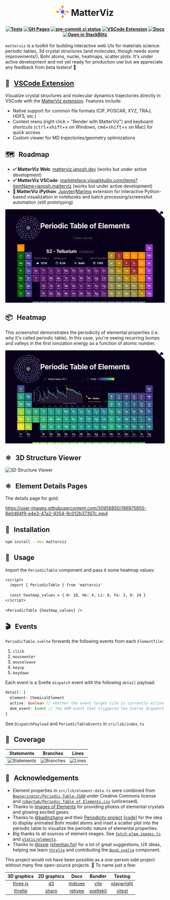<h1 align="center">
  <sub><img src="static/favicon.svg" alt="Logo" height="40"></sub> MatterViz
</h1>

<h4 align="center">

[![Tests](https://github.com/janosh/matterviz/actions/workflows/test.yml/badge.svg)](https://github.com/janosh/matterviz/actions/workflows/test.yml)
[![GH Pages](https://github.com/janosh/matterviz/actions/workflows/gh-pages.yml/badge.svg)](https://github.com/janosh/matterviz/actions/workflows/gh-pages.yml)
[![pre-commit.ci status](https://results.pre-commit.ci/badge/github/janosh/matterviz/main.svg?badge_token=nUqJfPCFS4uyMwcFSDIfdQ)](https://results.pre-commit.ci/latest/github/janosh/matterviz/main?badge_token=nUqJfPCFS4uyMwcFSDIfdQ)
[![VSCode Extension](https://img.shields.io/badge/Install%20VSCode-Extension-blue)](https://marketplace.visualstudio.com/items?itemName=janosh.matterviz)
[![Docs](https://img.shields.io/badge/View-interactive%20docs-blue)](https://matterviz.janosh.dev)
[![Open in StackBlitz](https://img.shields.io/badge/Open%20in-StackBlitz-darkblue?logo=stackblitz)](https://stackblitz.com/github/janosh/matterviz)

</h4>

`matterviz` is a toolkit for building interactive web UIs for materials science: periodic tables, 3d crystal structures (and molecules, though needs some improvements!), Bohr atoms, nuclei, heatmaps, scatter plots. It's under active development and not yet ready for production use but we appreciate any feedback from beta testers! 🙏

## 🔌 &thinsp; [VSCode Extension][MatterViz extension]

Visualize crystal structures and molecular dynamics trajectories directly in VSCode with the [MatterViz extension]. Features include:

- Native support for common file formats (CIF, POSCAR, XYZ, TRAJ, HDF5, etc.)
- Context menu (right click > "Render with MatterViz") and keyboard shortcuts (<kbd>ctrl</kbd>+<kbd>shift</kbd>+<kbd>v</kbd> on Windows, <kbd>cmd</kbd>+<kbd>shift</kbd>+<kbd>v</kbd> on Mac) for quick access
- Custom viewer for MD trajectories/geometry optimizations

[MatterViz extension]: https://marketplace.visualstudio.com/items?itemName=janosh.matterviz

## 🗺️ &thinsp; Roadmap

- **✅ MatterViz Web**: [matterviz.janosh.dev](https://matterviz.janosh.dev) (works but under active development)
- **✅ MatterViz VSCode**: [marketplace.visualstudio.com/items?itemName=janosh.matterviz](https://marketplace.visualstudio.com/items?itemName=janosh.matterviz) (works but under active development)
- **🚧 MatterViz iPython**: [Jupyter](https://jupyter.org)/[Marimo](https://marimo.io) extension for interactive Python-based visualization in notebooks and batch processing/screenshot automation (still prototyping)

![Screenshot of landing page](static/2023-02-13-landing-page.webp)

## 📦 &thinsp; Heatmap

This screenshot demonstrates the periodicity of elemental properties (i.e. why it's called periodic table). In this case, you're seeing recurring bumps and valleys in the first ionization energy as a function of atomic number.

![Screenshot of periodic table heatmap](static/2023-02-13-heatmap.webp)

## ⚛️ &thinsp; 3D Structure Viewer

![3D Structure Viewer](https://github.com/janosh/matterviz/assets/30958850/72f78ad8-16fc-4eab-84ca-a985ce27e2b1)

## ⚛️ &thinsp; Element Details Pages

The details page for gold.

<https://user-images.githubusercontent.com/30958850/186975855-8e0d94f9-e4e3-47a2-9354-9c012b37307c.mp4>

## 🔨 &thinsp; Installation

```sh
npm install --dev matterviz
```

## 📙 &thinsp; Usage

Import the `PeriodicTable` component and pass it some heatmap values:

```svelte
<script>
  import { PeriodicTable } from 'matterviz'

  const heatmap_values = { H: 10, He: 4, Li: 8, Fe: 3, O: 24 }
</script>

<PeriodicTable {heatmap_values} />
```

## 🎬 &thinsp; Events

`PeriodicTable.svelte` forwards the following events from each `ElementTile`:

1. `click`
1. `mouseenter`
1. `mouseleave`
1. `keyup`
1. `keydown`

Each event is a Svelte `dispatch` event with the following `detail` payload:

```ts
detail: {
  element: ChemicalElement
  active: boolean // whether the event target tile is currently active
  dom_event: Event // the DOM event that triggered the Svelte dispatch
}
```

See `DispatchPayload` and `PeriodicTableEvents` in `src/lib/index.ts`

## 🧪 &thinsp; Coverage

| Statements                                                                                 | Branches                                                                          | Lines                                                                            |
| ------------------------------------------------------------------------------------------ | --------------------------------------------------------------------------------- | -------------------------------------------------------------------------------- |
| ![Statements](https://img.shields.io/badge/statements-99.84%25-brightgreen.svg?style=flat) | ![Branches](https://img.shields.io/badge/branches-82.92%25-yellow.svg?style=flat) | ![Lines](https://img.shields.io/badge/lines-99.84%25-brightgreen.svg?style=flat) |

## 🙏 &thinsp; Acknowledgements

- Element properties in `src/lib/element-data.ts` were combined from [`Bowserinator/Periodic-Table-JSON`](https://github.com/Bowserinator/Periodic-Table-JSON/blob/master/PeriodicTableJSON.json) under Creative Commons license and [`robertwb/Periodic Table of Elements.csv`](https://gist.github.com/robertwb/22aa4dbfb6bcecd94f2176caa912b952) (unlicensed).
- Thanks to [Images of Elements](https://images-of-elements.com) for providing photos of elemental crystals and glowing excited gases.
- Thanks to [@kadinzhang](https://github.com/kadinzhang) and their [Periodicity project](https://ptable.netlify.app) [[code](https://github.com/kadinzhang/Periodicity)] for the idea to display animated Bohr model atoms and inset a scatter plot into the periodic table to visualize the periodic nature of elemental properties.
- Big thanks to all sources of element images. See [`fetch-elem-images.ts`](https://github.com/janosh/matterviz/blob/-/src/fetch-elem-images.ts) and [`static/elements`](https://github.com/janosh/matterviz/tree/main/static/elements).
- Thanks to [@ixxie](https://github.com/ixxie) ([shenhav.fyi](https://shenhav.fyi)) for a lot of great suggestions, UX ideas, helping me learn [`threlte`](https://threlte.xyz) and contributing the [`Bond.svelte`](https://github.com/janosh/matterviz/blob/-/src/lib/structure/Bond.svelte) component.

This project would not have been possible as a one-person side project without many fine open-source projects. 🙏 To name just a few:

|           3D graphics           |               2D graphics                |                     Docs                     |               Bundler               |               Testing                |
| :-----------------------------: | :--------------------------------------: | :------------------------------------------: | :---------------------------------: | :----------------------------------: |
| [three.js](https://threejs.org) |          [d3](https://d3js.org)          |         [mdsvex](https://mdsvex.com)         |     [vite](https://vitejs.dev)      | [playwright](https://playwright.dev) |
| [threlte](https://threlte.xyz)  | [sharp](https://sharp.pixelplumbing.com) | [rehype](https://github.com/rehypejs/rehype) | [sveltekit](https://kit.svelte.dev) |     [vitest](https://vitest.dev)     |
